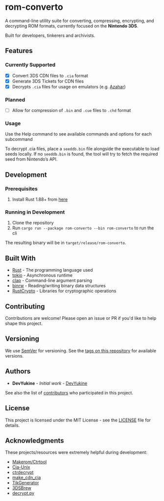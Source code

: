 # rom-converto

A command-line utility suite for converting, compressing, encrypting, and decrypting ROM formats, currently focused on the **Nintendo 3DS**.

Built for developers, tinkerers and archivists.

## Features

### Currently Supported

* [x] Convert 3DS CDN files to `.cia` format
* [x] Generate 3DS Tickets for CDN files
* [x] Decrypts `.cia` files for usage on emulators (e.g. [Azahar](https://azahar-emu.org/))

### Planned
* [ ] Allow for compression of `.bin` and `.cue` files to `.chd` format

### Usage

Use the Help command to see available commands and options for each subcommand

To decrypt .cia files, place a `seeddb.bin` file alongside the executable to load seeds locally. If no `seeddb.bin` is found, the tool will try to fetch the required seed from Nintendo’s API.

## Development

### Prerequisites

1. Install Rust 1.88+ from [here](https://www.rust-lang.org/tools/install)

### Running in Development

1. Clone the repository
2. Run `cargo run --package rom-converto --bin rom-converto` to run the cli

The resulting binary will be in `target/release/rom-converto`.

## Built With

* [Rust](https://www.rust-lang.org/) - The programming language used
* [tokio](https://tokio.rs/) - Asynchronous runtime
* [clap](https://github.com/clap-rs/clap) - Command-line argument parsing
* [binrw](https://github.com/jam1garner/binrw) - Reading/writing binary data structures
* [RustCrypto](https://github.com/rustcrypto) - Libraries for cryptographic operations

## Contributing

Contributions are welcome! Please open an issue or PR if you'd like to help shape this project.

## Versioning

We use [SemVer](http://semver.org/) for versioning. See
the [tags on this repository](https://github.com/DevYukine/rom-converto/tags) for available versions.

## Authors

* **DevYukine** - *Initial work* - [DevYukine](https://github.com/DevYukine)

See also the list of [contributors](https://github.com/DevYukine/rom-converto/contributors) who participated in this
project.

## License

This project is licensed under the MIT License - see the [LICENSE](LICENSE) file for details.

## Acknowledgments

These projects/resources were extremely helpful during development:

* [Makerom/Ctrtool](https://github.com/3DSGuy/Project_CTR)
* [Cia-Unix](https://github.com/shijimasoft/cia-unix)
* [ctrdecrypt](https://github.com/shijimasoft/ctrdecrypt)
* [make_cdn_cia](https://github.com/llakssz/make_cdn_cia)
* [TikGenerator](https://github.com/matiffeder/TikGenerator)
* [3DSBrew](https://www.3dbrew.org/wiki/Main_Page)
* [decrypt.py](https://gist.github.com/melvincabatuan/3675deef7c58ce13b28236e61917e577)
